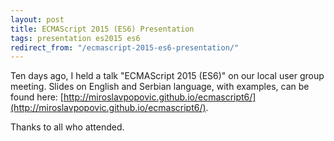 ```yaml
---
layout: post
title: ECMAScript 2015 (ES6) Presentation
tags: presentation es2015 es6
redirect_from: "/ecmascript-2015-es6-presentation/"
---
```


Ten days ago, I held a talk "ECMAScript 2015 (ES6)" on our local user group meeting. Slides on English and Serbian language, with examples, can be found here: [http://miroslavpopovic.github.io/ecmascript6/](http://miroslavpopovic.github.io/ecmascript6/).

Thanks to all who attended.
